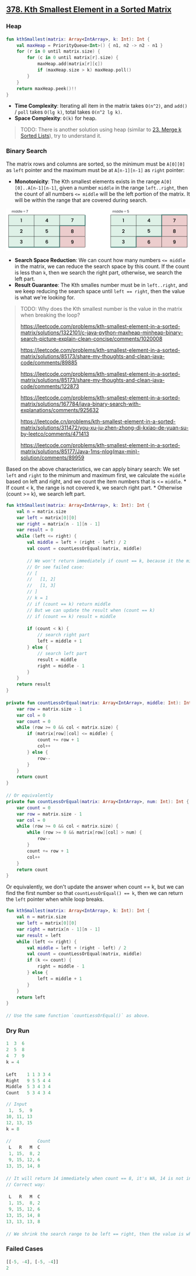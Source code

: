 ## [378. Kth Smallest Element in a Sorted Matrix](https://leetcode.com/problems/kth-smallest-element-in-a-sorted-matrix/)

### Heap
```kotlin
fun kthSmallest(matrix: Array<IntArray>, k: Int): Int {
    val maxHeap = PriorityQueue<Int>() { n1, n2 -> n2 - n1 }
    for (r in 0 until matrix.size) {
        for (c in 0 until matrix[r].size) {
            maxHeap.add(matrix[r][c])
            if (maxHeap.size > k) maxHeap.poll()
        }
    }
    return maxHeap.peek()!!
}
```

* **Time Complexity**: Iterating all item in the matrix takes `O(n^2)`, and `add()` / `poll` takes `O(lg k)`, total takes `O(n^2 lg k)`.
* **Space Complexity**: `O(k)` for heap.

> TODO: There is another solution using heap (similar to [23. Merge k Sorted Lists](../leetcode/23.merge-k-sorted-lists.md)), try to understand it.

### Binary Search
The matrix rows and columns are sorted, so the minimum must be `A[0][0]` as `left` pointer and the maximum must be at `A[n-1][n-1]` as `right` pointer:

* **Monotonicity**: The Kth smallest elements exists in the range `A[0][0]..A[n-1][n-1]`, given a number `middle` in the range `left..right`, then the count of all numbers `<= middle`  will be the left portion of the matrix. It will be within the range that are covered during search.

![](../media/240.search-a-2d-matrix-ii.png)

* **Search Space Reduction**: We can count how many numbers `<= middle` in the matrix, we can reduce the search space by this count. If the count is less than `k`, then we search the right part, otherwise, we search the left part.
* **Result Guarantee**: The Kth smalles number must be in `left..right`, and we keep reducing the search space until `left == right`, then the value is what we're looking for.

> TODO: Why does the Kth smallest number is the value in the matrix when breaking the loop?
>
> https://leetcode.com/problems/kth-smallest-element-in-a-sorted-matrix/solutions/1322101/c-java-python-maxheap-minheap-binary-search-picture-explain-clean-concise/comments/1020008
>
> https://leetcode.com/problems/kth-smallest-element-in-a-sorted-matrix/solutions/85173/share-my-thoughts-and-clean-java-code/comments/89885
>
> https://leetcode.com/problems/kth-smallest-element-in-a-sorted-matrix/solutions/85173/share-my-thoughts-and-clean-java-code/comments/122873
> 
> https://leetcode.com/problems/kth-smallest-element-in-a-sorted-matrix/solutions/167784/java-binary-search-with-explanations/comments/925632
>
> https://leetcode.cn/problems/kth-smallest-element-in-a-sorted-matrix/solutions/311472/you-xu-ju-zhen-zhong-di-kxiao-de-yuan-su-by-leetco/comments/471413
>
> https://leetcode.com/problems/kth-smallest-element-in-a-sorted-matrix/solutions/85177/Java-1ms-nlog(max-min)-solution/comments/89959

Based on the above characteristics, we can apply binary search: We set `left` and `right` to the minimum and maximum first, we calculate the `middle` based on left and right, and we count the item numbers that is <= `middle`.
    * If count < k, the range is not covered k, we search right part.
    * Otherwise (count >= k), we search left part.

```kotlin
fun kthSmallest(matrix: Array<IntArray>, k: Int): Int {
    val n = matrix.size
    var left = matrix[0][0]
    var right = matrix[n - 1][n - 1]
    var result = 0
    while (left <= right) {
        val middle = left + (right - left) / 2
        val count = countLessOrEqual(matrix, middle)

        // We won't return immediately if count == k, because it the middle might not be the value in the matrix, it's just count match. (see below)
        // Or see failed case:
        // [
        //   [1, 2]
        //   [1, 3]
        // ]
        // k = 1
        // if (count == k) return middle
        // But we can update the result when (count == k)
        // if (count == k) result = middle

        if (count < k) {
            // search right part
            left = middle + 1
        } else {
            // search left part
            result = middle
            right = middle - 1
        }
    }
    return result
}

private fun countLessOrEqual(matrix: Array<IntArray>, middle: Int): Int {
    var row = matrix.size - 1
    var col = 0
    var count = 0
    while (row >= 0 && col < matrix.size) {
        if (matrix[row][col] <= middle) {
            count += row + 1
            col++
        } else {
            row--
        }
    }
    return count
}

// Or equivalently
private fun countLessOrEqual(matrix: Array<IntArray>, num: Int): Int {
    var count = 0
    var row = matrix.size - 1
    var col = 0
    while (row >= 0 && col < matrix.size) {
        while (row >= 0 && matrix[row][col] > num) {
            row--
        }
        count += row + 1
        col++
    }
    return count
}
```

Or equivalently, we don't update the answer when count == k, but we can find the first number so that `countLessOrEqual() == k`, then we can return the `left` pointer when while loop breaks.

```kotlin
fun kthSmallest(matrix: Array<IntArray>, k: Int): Int {
    val n = matrix.size
    var left = matrix[0][0]
    var right = matrix[n - 1][n - 1]
    var result = left
    while (left <= right) {
        val middle = left + (right - left) / 2
        val count = countLessOrEqual(matrix, middle)
        if (k <= count) {
            right = middle - 1
        } else {
            left = middle + 1
        }
    }
    return left
}

// Use the same function `countLessOrEqual()` as above.
```

### Dry Run
```js
1  3  6
2  5  8
4  7  9
k = 4

Left    1 1 3 3 4
Right   9 5 5 4 4
Middle  5 3 4 3 4
Count   5 3 4 3 4
```

```js
// Input
 1,  5,  9
10, 11, 13
12, 13, 15
k = 8

//          Count
 L   R   M  C    
 1, 15,  8, 2
 9, 15, 12, 6
13, 15, 14, 8

// It will return 14 immediately when count == 8, it's WA, 14 is not in our matrix
// Correct way:

 L   R   M  C
 1, 15,  8, 2
 9, 15, 12, 6
13, 15, 14, 8
13, 13, 13, 8

// We shrink the search range to be left == right, then the value is what we're looking for.
```

### Failed Cases
```js
[[-5, -4], [-5, -4]]
2
```